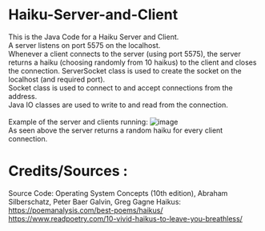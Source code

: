 # Haiku-Server-and-Client <br/>
This is the Java Code for a Haiku Server and Client. <br/>
A server listens on port 5575 on the localhost. <br/>
Whenever a client connects to the server (using port 5575), the server returns a haiku (choosing randomly from 10 haikus) to the client and closes the connection.
ServerSocket class is used to create the socket on the localhost (and required port). <br/>
Socket class is used to connect to and accept connections from the address. <br/>
Java IO classes are used to write to and read from the connection.
<br/>
<br/>
Example of the server and clients running:
![image](https://user-images.githubusercontent.com/60248071/141733299-b0942233-e94b-4845-93dc-0e1cf9fa303b.png)
<br/> As seen above the server returns a random haiku for every client connection.<br/> 
# Credits/Sources :<br/>
Source Code: Operating System Concepts (10th edition), Abraham Silberschatz, Peter Baer Galvin, Greg Gagne
Haikus: 
https://poemanalysis.com/best-poems/haikus/<br>
https://www.readpoetry.com/10-vivid-haikus-to-leave-you-breathless/
